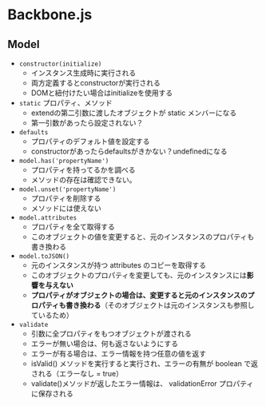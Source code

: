 # Backbone.js

## Model
 * `constructor(initialize)`
   - インスタンス生成時に実行される
   - 両方定義するとconstructorが実行される
   - DOMと紐付けたい場合はinitializeを使用する
 * `static` プロパティ、メソッド
   - extendの第二引数に渡したオブジェクトが static メンバーになる
   - 第一引数があったら設定されない？
 * `defaults`
   - プロパティのデフォルト値を設定する
   - constructorがあったらdefaultsがきかない？undefinedになる
 * `model.has('propertyName')`
   - プロパティを持ってるかを調べる
   - メソッドの存在は確認できない。
 * `model.unset('propertyName')`
   - プロパティを削除する
   - メソッドには使えない
 * `model.attributes`
   - プロパティを全て取得する
   - このオブジェクトの値を変更すると、元のインスタンスのプロパティも書き換わる
 * `model.toJSON()`
   - 元のインスタンスが持つ attributes のコピーを取得する
   - このオブジェクトのプロパティを変更しても、元のインスタンスには**影響を与えない**
   - **プロパティがオブジェクトの場合は、変更すると元のインスタンスのプロパティも書き換わる**（そのオブジェクトは元のインスタンスも参照しているため）
 * `validate`
   - 引数に全プロパティをもつオブジェクトが渡される
   - エラーが無い場合は、何も返さないようにする
   - エラーが有る場合は、エラー情報を持つ任意の値を返す
   - isValid() メソッドを実行すると実行され、エラーの有無が boolean で返される（エラーなし = true）
   - validate()メソッドが返したエラー情報は、 validationError プロパティに保存される
